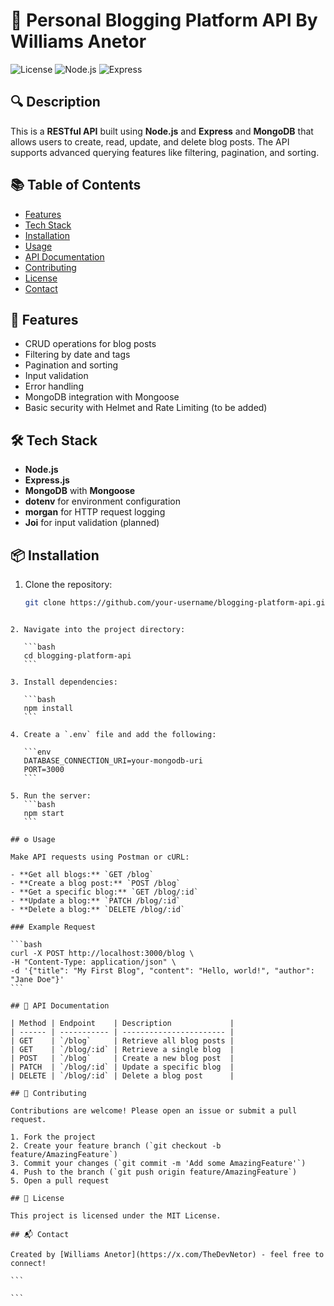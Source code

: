 # 📓 Personal Blogging Platform API By Williams Anetor

![License](https://img.shields.io/badge/license-MIT-green)
![Node.js](https://img.shields.io/badge/Node.js-18.x-brightgreen)
![Express](https://img.shields.io/badge/Express.js-4.x-blue)

## 🔍 Description

This is a **RESTful API** built using **Node.js** and **Express** and **MongoDB** that allows users to create, read, update, and delete blog posts. The API supports advanced querying features like filtering, pagination, and sorting.

## 📚 Table of Contents

- [Features](#features)
- [Tech Stack](#tech-stack)
- [Installation](#installation)
- [Usage](#usage)
- [API Documentation](#api-documentation)
- [Contributing](#contributing)
- [License](#license)
- [Contact](#contact)

## 🚀 Features

- CRUD operations for blog posts
- Filtering by date and tags
- Pagination and sorting
- Input validation
- Error handling
- MongoDB integration with Mongoose
- Basic security with Helmet and Rate Limiting (to be added)

## 🛠️ Tech Stack

- **Node.js**
- **Express.js**
- **MongoDB** with **Mongoose**
- **dotenv** for environment configuration
- **morgan** for HTTP request logging
- **Joi** for input validation (planned)

## 📦 Installation

1. Clone the repository:
   ```bash
   git clone https://github.com/your-username/blogging-platform-api.git
   ```

````

2. Navigate into the project directory:

   ```bash
   cd blogging-platform-api
   ```

3. Install dependencies:

   ```bash
   npm install
   ```

4. Create a `.env` file and add the following:

   ```env
   DATABASE_CONNECTION_URI=your-mongodb-uri
   PORT=3000
   ```

5. Run the server:
   ```bash
   npm start
   ```

## ⚙️ Usage

Make API requests using Postman or cURL:

- **Get all blogs:** `GET /blog`
- **Create a blog post:** `POST /blog`
- **Get a specific blog:** `GET /blog/:id`
- **Update a blog:** `PATCH /blog/:id`
- **Delete a blog:** `DELETE /blog/:id`

### Example Request

```bash
curl -X POST http://localhost:3000/blog \
-H "Content-Type: application/json" \
-d '{"title": "My First Blog", "content": "Hello, world!", "author": "Jane Doe"}'
```

## 📑 API Documentation

| Method | Endpoint    | Description             |
| ------ | ----------- | ----------------------- |
| GET    | `/blog`     | Retrieve all blog posts |
| GET    | `/blog/:id` | Retrieve a single blog  |
| POST   | `/blog`     | Create a new blog post  |
| PATCH  | `/blog/:id` | Update a specific blog  |
| DELETE | `/blog/:id` | Delete a blog post      |

## 🤝 Contributing

Contributions are welcome! Please open an issue or submit a pull request.

1. Fork the project
2. Create your feature branch (`git checkout -b feature/AmazingFeature`)
3. Commit your changes (`git commit -m 'Add some AmazingFeature'`)
4. Push to the branch (`git push origin feature/AmazingFeature`)
5. Open a pull request

## 📜 License

This project is licensed under the MIT License.

## 📬 Contact

Created by [Williams Anetor](https://x.com/TheDevNetor) - feel free to connect!

```

```
````
